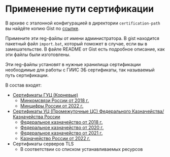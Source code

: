 # Применение пути сертификации

В архиве с эталонной конфигурацией в директории `certification-path` вы найдёте копию Gist по [ссылке](https://gist.github.com/egzakharovich/95b9361bdebe937576f04b9ad6791664).

Примените эти reg-файлы от имени администратора. В gist находится пакетный файл `import.bat`, который поможет в случае, если вы в замешательстве. В файле README от Gist есть подробное описание, как эти файлы были изготовлены.

Эти reg-файлы установят в нужные хранилища сертификации необходимые для работы с ГИИС ЭБ сертификаты, так называемый путь сертификации.

В состав входят:

- [Сертификаты ГУЦ (Корневые)](https://e-trust.gosuslugi.ru/#/portal/mainca)
  - [Минкомсвязи России от 2018 г.](https://e-trust.gosuslugi.ru/app/scc/portal/api/v1/portal/ca/download/4BC6DC14D97010C41A26E058AD851F81C842415A)
  - [Минцифры России от 2022 г.](https://e-trust.gosuslugi.ru/app/scc/portal/api/v1/portal/ca/download/2F0CB09BE3550EF17EC4F29C90ABD18BFCAAD63A)
- [Сертификаты УЦ (Промежуточные ЦС) Федерального Казначейства/Казначейства России](https://e-trust.gosuslugi.ru/#/portal/accreditation/accreditedcadetails/1047797019830)
  - [Федеральное казначейство от 2018 г.](https://e-trust.gosuslugi.ru/app/scc/portal/api/v1/portal/ca/download/AB0E24E9A206877AB7DC4625DFCCEB9C18B0CB0D)
  - [Федеральное казначейство от 2020 г.](https://e-trust.gosuslugi.ru/app/scc/portal/api/v1/portal/ca/download/34D46AFD0CB2A6530926BA5F5E6A058365F09969)
  - [Федеральное казначейство от 2021 г.](https://e-trust.gosuslugi.ru/app/scc/portal/api/v1/portal/ca/download/63C41988B32303D6ECF9915699FC34D07D155B01)
  - [Казначейство России от 2022 г.](https://e-trust.gosuslugi.ru/app/scc/portal/api/v1/portal/ca/download/0B48B8D07D142A5B45E9B0E8C52186687D75E58E)
- Сертификаты серверов TLS
  - В соответствии со списком устанавливаемых ресурсов

<!-- // code: language=markdown insertSpaces=true tabSize=2 -->